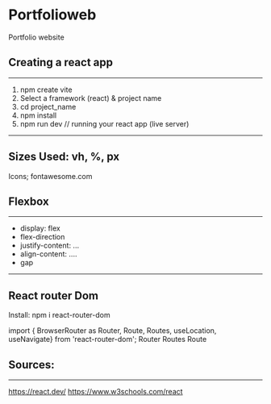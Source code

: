 # Portfolioweb
Portfolio website



## Creating a react app
--------------------

1. npm create vite
2. Select a framework (react) & project name
3. cd project_name
4. npm install
5. npm run dev   // running your react app (live server)



---------------------------------------------

## Sizes Used: vh, %, px

Icons; fontawesome.com


## Flexbox
----------

- display: flex
- flex-direction
- justify-content: ...
- align-content: ....
- gap




---------------------------------------------------


React router Dom
----------------

Install: npm i react-router-dom

import { BrowserRouter as Router, Route, Routes, useLocation, useNavigate} from 'react-router-dom';
Router
Routes
Route



## Sources:
-----------

https://react.dev/
https://www.w3schools.com/react






